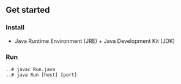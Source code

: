 
## Get started

### Install

* Java Runtime Environment (JRE) + Java Development Kit (JDK)

### Run

```
..# javac Run.java
..# java Run [host] [port]
```
